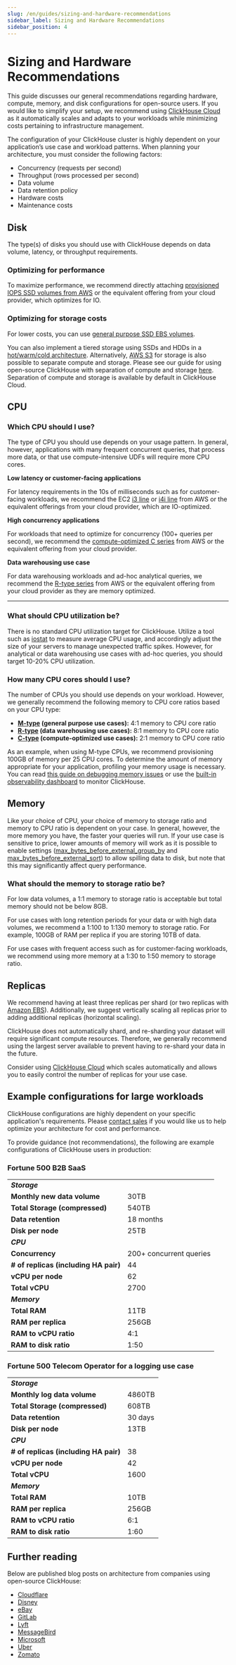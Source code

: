 ```yaml
---
slug: /en/guides/sizing-and-hardware-recommendations
sidebar_label: Sizing and Hardware Recommendations
sidebar_position: 4
---
```


# Sizing and Hardware Recommendations

This guide discusses our general recommendations regarding hardware, compute, memory, and disk configurations for open-source users. If you would like to simplify your setup, we recommend using [ClickHouse Cloud](https://clickhouse.com/cloud) as it automatically scales and adapts to your workloads while minimizing costs pertaining to infrastructure management.

The configuration of your ClickHouse cluster is highly dependent on your application’s use case and workload patterns. When planning your architecture, you must consider the following factors:

- Concurrency (requests per second)
- Throughput (rows processed per second)
- Data volume
- Data retention policy
- Hardware costs
- Maintenance costs

## Disk

The type(s) of disks you should use with ClickHouse depends on data volume, latency, or throughput requirements.

### Optimizing for performance

To maximize performance, we recommend directly attaching [provisioned IOPS SSD volumes from AWS](https://docs.aws.amazon.com/AWSEC2/latest/UserGuide/provisioned-iops.html) or the equivalent offering from your cloud provider, which optimizes for IO.

### Optimizing for storage costs

For lower costs, you can use [general purpose SSD EBS volumes](https://docs.aws.amazon.com/AWSEC2/latest/UserGuide/general-purpose.html).

You can also implement a tiered storage using SSDs and HDDs in a [hot/warm/cold architecture](/en/guides/developer/ttl#implementing-a-hotwarmcold-architecture). Alternatively, [AWS S3](https://aws.amazon.com/s3/) for storage is also possible to separate compute and storage. Please see our guide for using open-source ClickHouse with separation of compute and storage [here](/en/guides/separation-storage-compute). Separation of compute and storage is available by default in ClickHouse Cloud.

## CPU

### Which CPU should I use?

The type of CPU you should use depends on your usage pattern. In general, however, applications with many frequent concurrent queries, that process more data, or that use compute-intensive UDFs will require more CPU cores.

**Low latency or customer-facing applications**

For latency requirements in the 10s of milliseconds such as for customer-facing workloads, we recommend the EC2 [i3 line](https://aws.amazon.com/ec2/instance-types/i3/) or [i4i line](https://aws.amazon.com/ec2/instance-types/i4i/) from AWS or the equivalent offerings from your cloud provider, which are IO-optimized.

**High concurrency applications**

For workloads that need to optimize for concurrency (100+ queries per second), we recommend the [compute-optimized C series](https://aws.amazon.com/ec2/instance-types/#Compute_Optimized) from AWS or the equivalent offering from your cloud provider.

**Data warehousing use case**

For data warehousing workloads and ad-hoc analytical queries, we recommend the [R-type series](https://aws.amazon.com/ec2/instance-types/#Memory_Optimized) from AWS or the equivalent offering from your cloud provider as they are memory optimized.

---

### What should CPU utilization be?

There is no standard CPU utilization target for ClickHouse. Utilize a tool such as [iostat](https://linux.die.net/man/1/iostat) to measure average CPU usage, and accordingly adjust the size of your servers to manage unexpected traffic spikes. However, for analytical or data warehousing use cases with ad-hoc queries, you should target 10-20% CPU utilization.

### How many CPU cores should I use?

The number of CPUs you should use depends on your workload. However, we generally recommend the following memory to CPU core ratios based on your CPU type:

- **[M-type](https://aws.amazon.com/ec2/instance-types/) (general purpose use cases):** 4:1 memory to CPU core ratio
- **[R-type](https://aws.amazon.com/ec2/instance-types/#Memory_Optimized) (data warehousing use cases):** 8:1 memory to CPU core ratio
- **[C-type](https://aws.amazon.com/ec2/instance-types/#Compute_Optimized) (compute-optimized use cases):** 2:1 memory to CPU core ratio

As an example, when using M-type CPUs, we recommend provisioning 100GB of memory per 25 CPU cores. To determine the amount of memory appropriate for your application, profiling your memory usage is necessary. You can read [this guide on debugging memory issues](https://clickhouse.com/docs/en/guides/developer/debugging-memory-issues) or use the [built-in observability dashboard](https://clickhouse.com/docs/en/operations/monitoring) to monitor ClickHouse.

## Memory

Like your choice of CPU, your choice of memory to storage ratio and memory to CPU ratio is dependent on your case. In general, however, the more memory you have, the faster your queries will run. If your use case is sensitive to price, lower amounts of memory will work as it is possible to enable settings ([max_bytes_before_external_group_by](/en/operations/settings/query-complexity#settings-max_bytes_before_external_group_by) and [max_bytes_before_external_sort](/en/operations/settings/query-complexity#settings-max_bytes_before_external_sort)) to allow spilling data to disk, but note that this may significantly affect query performance.

### What should the memory to storage ratio be?

For low data volumes, a 1:1 memory to storage ratio is acceptable but total memory should not be below 8GB.

For use cases with long retention periods for your data or with high data volumes, we recommend a 1:100 to 1:130 memory to storage ratio. For example, 100GB of RAM per replica if you are storing 10TB of data.

For use cases with frequent access such as for customer-facing workloads, we recommend using more memory at a 1:30 to 1:50 memory to storage ratio.

## Replicas

We recommend having at least three replicas per shard (or two replicas with [Amazon EBS](https://aws.amazon.com/ebs/)). Additionally, we suggest vertically scaling all replicas prior to adding additional replicas (horizontal scaling).

ClickHouse does not automatically shard, and re-sharding your dataset will require significant compute resources. Therefore, we generally recommend using the largest server available to prevent having to re-shard your data in the future.

Consider using [ClickHouse Cloud](https://clickhouse.com/cloud) which scales automatically and allows you to easily control the number of replicas for your use case.

## Example configurations for large workloads

ClickHouse configurations are highly dependent on your specific application's requirements. Please [contact sales](https://clickhouse.com/company/contact?loc=docs-sizing-and-hardware-recommendations) if you would like us to help optimize your architecture for cost and performance.

To provide guidance (not recommendations), the following are example configurations of ClickHouse users in production:

### Fortune 500 B2B SaaS

<table>
    <tr>
        <td col="2"><strong><em>Storage</em></strong></td>
    </tr>
    <tr>
        <td><strong>Monthly new data volume</strong></td>
        <td>30TB</td>
    </tr>
    <tr>
        <td><strong>Total Storage (compressed)</strong></td>
        <td>540TB</td>
    </tr>
    <tr>
        <td><strong>Data retention</strong></td>
        <td>18 months</td>
    </tr>
    <tr>
        <td><strong>Disk per node</strong></td>
        <td>25TB</td>
    </tr>
    <tr>
        <td col="2"><strong><em>CPU</em></strong></td>
    </tr>
    <tr>
        <td><strong>Concurrency</strong></td>
        <td>200+ concurrent queries</td>
    </tr>
    <tr>
        <td><strong># of replicas (including HA pair)</strong></td>
        <td>44</td>
    </tr>
    <tr>
        <td><strong>vCPU per node</strong></td>
        <td>62</td>
    </tr>
    <tr>
        <td><strong>Total vCPU</strong></td>
        <td>2700</td>
    </tr>
    <tr>
        <td col="2"><strong><em>Memory</em></strong></td>
    </tr>
    <tr>
        <td><strong>Total RAM</strong></td>
        <td>11TB</td>
    </tr>
    <tr>
        <td><strong>RAM per replica</strong></td>
        <td>256GB</td>
    </tr>
    <tr>
        <td><strong>RAM to vCPU ratio</strong></td>
        <td>4:1</td>
    </tr>
    <tr>
        <td><strong>RAM to disk ratio</strong></td>
        <td>1:50</td>
    </tr>
</table>

### Fortune 500 Telecom Operator for a logging use case

<table>
    <tr>
        <td col="2"><strong><em>Storage</em></strong></td>
    </tr>
    <tr>
        <td><strong>Monthly log data volume</strong></td>
        <td>4860TB</td>
    </tr>
    <tr>
        <td><strong>Total Storage (compressed)</strong></td>
        <td>608TB</td>
    </tr>
    <tr>
        <td><strong>Data retention</strong></td>
        <td>30 days</td>
    </tr>
    <tr>
        <td><strong>Disk per node</strong></td>
        <td>13TB</td>
    </tr>
    <tr>
        <td col="2"><strong><em>CPU</em></strong></td>
    </tr>
    <tr>
        <td><strong># of replicas (including HA pair)</strong></td>
        <td>38</td>
    </tr>
    <tr>
        <td><strong>vCPU per node</strong></td>
        <td>42</td>
    </tr>
    <tr>
        <td><strong>Total vCPU</strong></td>
        <td>1600</td>
    </tr>
    <tr>
        <td col="2"><strong><em>Memory</em></strong></td>
    </tr>
    <tr>
        <td><strong>Total RAM</strong></td>
        <td>10TB</td>
    </tr>
    <tr>
        <td><strong>RAM per replica</strong></td>
        <td>256GB</td>
    </tr>
    <tr>
        <td><strong>RAM to vCPU ratio</strong></td>
        <td>6:1</td>
    </tr>
    <tr>
        <td><strong>RAM to disk ratio</strong></td>
        <td>1:60</td>
    </tr>
</table>

## Further reading

Below are published blog posts on architecture from companies using open-source ClickHouse:

- [Cloudflare](https://blog.cloudflare.com/http-analytics-for-6m-requests-per-second-using-clickhouse/?utm_source=linkedin&utm_medium=social&utm_campaign=blog)
- [Disney](https://clickhouse.com/blog/nyc-meetup-report-high-speed-content-distribution-analytics-for-streaming-platforms)
- [eBay](https://innovation.ebayinc.com/tech/engineering/ou-online-analytical-processing/)
- [GitLab](https://handbook.gitlab.com/handbook/engineering/development/ops/monitor/observability/#clickhouse-datastore)
- [Lyft](https://eng.lyft.com/druid-deprecation-and-clickhouse-adoption-at-lyft-120af37651fd)
- [MessageBird](https://clickhouse.com/blog/how-messagebird-uses-clickhouse-to-monitor-the-delivery-of-billions-of-messages)
- [Microsoft](https://clickhouse.com/blog/self-service-data-analytics-for-microsofts-biggest-web-properties)
- [Uber](https://www.uber.com/en-ES/blog/logging/)
- [Zomato](https://blog.zomato.com/building-a-cost-effective-logging-platform-using-clickhouse-for-petabyte-scale)
